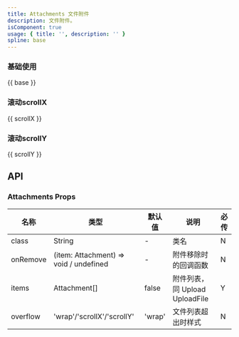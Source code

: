 ```yaml
---
title: Attachments 文件附件
description: 文件附件。
isComponent: true
usage: { title: '', description: '' }
spline: base
---
```


### 基础使用

{{ base }}

### 滚动scrollX

{{ scrollX }}

### 滚动scrollY

{{ scrollY }}

## API

### Attachments Props

名称 | 类型 | 默认值 | 说明 | 必传
-- | -- | -- | -- | --
class | String | - | 类名 | N
onRemove | (item: Attachment) => void / undefined | - | 附件移除时的回调函数 | N
items | Attachment[] | false | 附件列表，同 Upload UploadFile | Y
overflow | 'wrap'/'scrollX'/'scrollY' | 'wrap' | 文件列表超出时样式 | N

